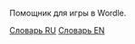 Помощник для игры в Wordle.

[Словарь RU](https://github.com/danakt/russian-words)
[Словарь EN](https://github.com/matthewreagan/WebstersEnglishDictionary)